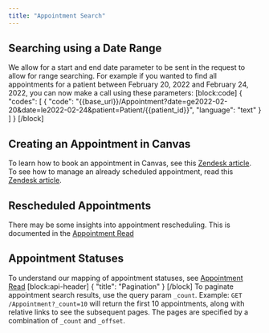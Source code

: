 ```yaml
---
title: "Appointment Search"
---
```

## Searching using a Date Range

We allow for a start and end date parameter to be sent in the request to allow for range searching. For example if you wanted to find all appointments for a patient between February 20, 2022 and February 24, 2022, you can now make a call using these parameters:
[block:code]
{
  "codes": [
    {
      "code": "{{base_url}}/Appointment?date=ge2022-02-20&date=le2022-02-24&patient=Patient/{{patient_id}}",
      "language": "text"
    }
  ]
}
[/block]
## Creating an Appointment in Canvas

To learn how to book an appointment in Canvas, see this [Zendesk article](https://canvas-medical.zendesk.com/hc/en-us/articles/360056430014-Appointments). To see how to manage an already scheduled appointment, read this [Zendesk article](https://canvas-medical.zendesk.com/hc/en-us/articles/4408062178963-Appointment-Management).

## Rescheduled Appointments

There may be some insights into appointment rescheduling. This is documented in the [Appointment Read](ref:appointment-read) 

## Appointment Statuses

To understand our mapping of appointment statuses, see [Appointment Read](ref:appointment-read) 
[block:api-header]
{
  "title": "Pagination"
}
[/block]
To paginate appointment search results, use the query param `_count`.
Example:
`GET /Appointment?_count=10` will return the first 10 appointments, along with relative links to see the subsequent pages.
The pages are specified by a combination of `_count` and `_offset`.
